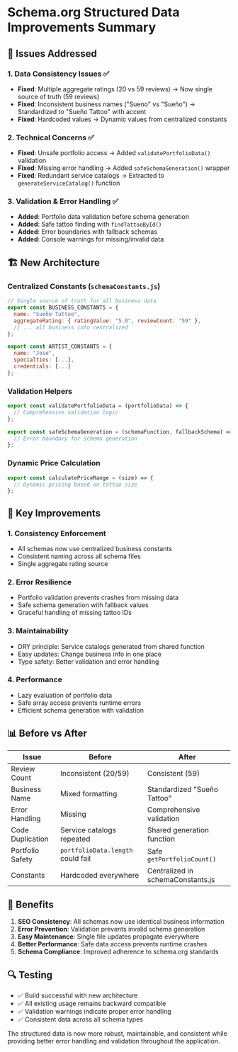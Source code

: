 # Schema.org Structured Data Improvements Summary

## 🎯 Issues Addressed

### 1. **Data Consistency Issues** ✅
- **Fixed**: Multiple aggregate ratings (20 vs 59 reviews) → Now single source of truth (59 reviews)
- **Fixed**: Inconsistent business names ("Sueno" vs "Sueño") → Standardized to "Sueño Tattoo" with accent
- **Fixed**: Hardcoded values → Dynamic values from centralized constants

### 2. **Technical Concerns** ✅
- **Fixed**: Unsafe portfolio access → Added `validatePortfolioData()` validation
- **Fixed**: Missing error handling → Added `safeSchemaGeneration()` wrapper
- **Fixed**: Redundant service catalogs → Extracted to `generateServiceCatalog()` function

### 3. **Validation & Error Handling** ✅
- **Added**: Portfolio data validation before schema generation
- **Added**: Safe tattoo finding with `findTattooById()`
- **Added**: Error boundaries with fallback schemas
- **Added**: Console warnings for missing/invalid data

## 🏗️ New Architecture

### Centralized Constants (`schemaConstants.js`)
```javascript
// Single source of truth for all business data
export const BUSINESS_CONSTANTS = {
  name: "Sueño Tattoo",
  aggregateRating: { ratingValue: "5.0", reviewCount: "59" },
  // ... all business info centralized
};

export const ARTIST_CONSTANTS = {
  name: "Jose",
  specialties: [...],
  credentials: [...]
};
```

### Validation Helpers
```javascript
export const validatePortfolioData = (portfolioData) => {
  // Comprehensive validation logic
};

export const safeSchemaGeneration = (schemaFunction, fallbackSchema) => {
  // Error boundary for schema generation
};
```

### Dynamic Price Calculation
```javascript
export const calculatePriceRange = (size) => {
  // Dynamic pricing based on tattoo size
};
```

## 🔧 Key Improvements

### 1. **Consistency Enforcement**
- All schemas now use centralized business constants
- Consistent naming across all schema files
- Single aggregate rating source

### 2. **Error Resilience**
- Portfolio validation prevents crashes from missing data
- Safe schema generation with fallback values
- Graceful handling of missing tattoo IDs

### 3. **Maintainability**
- DRY principle: Service catalogs generated from shared function
- Easy updates: Change business info in one place
- Type safety: Better validation and error handling

### 4. **Performance**
- Lazy evaluation of portfolio data
- Safe array access prevents runtime errors
- Efficient schema generation with validation

## 📊 Before vs After

| Issue | Before | After |
|-------|--------|-------|
| Review Count | Inconsistent (20/59) | Consistent (59) |
| Business Name | Mixed formatting | Standardized "Sueño Tattoo" |
| Error Handling | Missing | Comprehensive validation |
| Code Duplication | Service catalogs repeated | Shared generation function |
| Portfolio Safety | `portfolioData.length` could fail | Safe `getPortfolioCount()` |
| Constants | Hardcoded everywhere | Centralized in schemaConstants.js |

## 🚀 Benefits

1. **SEO Consistency**: All schemas now use identical business information
2. **Error Prevention**: Validation prevents invalid schema generation
3. **Easy Maintenance**: Single file updates propagate everywhere
4. **Better Performance**: Safe data access prevents runtime crashes
5. **Schema Compliance**: Improved adherence to schema.org standards

## 🔍 Testing

- ✅ Build successful with new architecture
- ✅ All existing usage remains backward compatible
- ✅ Validation warnings indicate proper error handling
- ✅ Consistent data across all schema types

The structured data is now more robust, maintainable, and consistent while providing better error handling and validation throughout the application.
